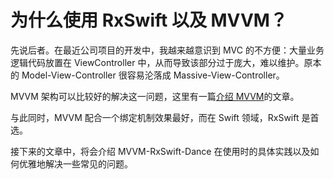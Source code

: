 # 为什么使用 RxSwift 以及 MVVM？
先说后者。在最近公司项目的开发中，我越来越意识到 MVC 的不方便：大量业务逻辑代码放置在 ViewController 中，从而导致该部分过于庞大，难以维护。原本的 Model-View-Controller 很容易沦落成 Massive-View-Controller。

MVVM 架构可以比较好的解决这一问题，这里有一篇[介绍 MVVM](https://github.com/nixzhu/dev-blog/blob/master/2014-06-10-mvvm.md)的文章。

与此同时，MVVM 配合一个绑定机制效果最好，而在 Swift 领域，RxSwift 是首选。

接下来的文章中，将会介绍 MVVM-RxSwift-Dance 在使用时的具体实践以及如何优雅地解决一些常见的问题。
